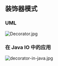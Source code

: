 ## 装饰器模式

### UML

![Decorator.jpg](https://i.loli.net/2017/09/19/59c092dc2e1ac.jpg)

### 在 Java IO 中的应用
![decorator-in-java.jpg](https://i.loli.net/2017/09/13/59b8acb83c2aa.jpg)
